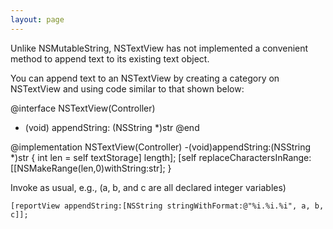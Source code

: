 ```yaml
---
layout: page
---
```


Unlike NSMutableString, NSTextView has not implemented a convenient method to append text to its existing text object.

You can append text to an NSTextView by creating a category on NSTextView and using code similar to that shown below:

    

@interface NSTextView(Controller)
- (void) appendString: (NSString *)str
@end

@implementation NSTextView(Controller)
-(void)appendString:(NSString *)str
{
    int len = self textStorage] length];
    [self replaceCharactersInRange:[[NSMakeRange(len,0)withString:str];
}


Invoke as usual, e.g., (a, b, and c are all declared integer variables)

    [reportView appendString:[NSString stringWithFormat:@"%i.%i.%i", a, b, c]];
